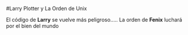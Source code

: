 #Larry Plotter y La Orden de Unix

El código de **Larry** se vuelve más peligroso.....
La orden de **Fenix** luchará por el bien del mundo
